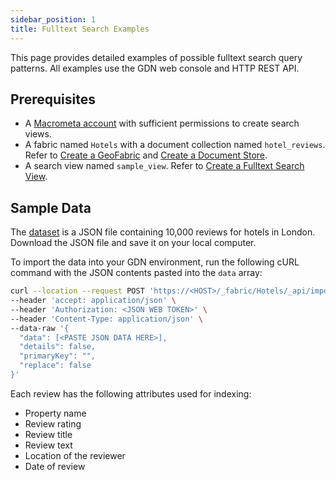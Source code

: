 ```yaml
---
sidebar_position: 1
title: Fulltext Search Examples
---
```


This page provides detailed examples of possible fulltext search query patterns. All examples use the GDN web console and HTTP REST API.

## Prerequisites

- A [Macrometa account](https://auth-play.macrometa.io/) with sufficient permissions to create search views.
- A fabric named `Hotels` with a document collection named `hotel_reviews`. Refer to [Create a GeoFabric](../../../geofabrics/create-geofabric.md) and [Create a Document Store](../../../collections/documents/create-document-store.md).
- A search view named `sample_view`. Refer to [Create a Fulltext Search View](../tasks/create-search-views.md).

## Sample Data

The [dataset](https://raw.githubusercontent.com/Macrometacorp/datasets/master/hotel-reviews/hotels.json) is a JSON file containing 10,000 reviews for hotels in London. Download the JSON file and save it on your local computer.

To import the data into your GDN environment, run the following cURL command with the JSON contents pasted into the `data` array:

```bash
curl --location --request POST 'https://<HOST>/_fabric/Hotels/_api/import/hotel_reviews' \
--header 'accept: application/json' \
--header 'Authorization: <JSON WEB TOKEN>' \
--header 'Content-Type: application/json' \
--data-raw '{
  "data": [<PASTE JSON DATA HERE>],
  "details": false,
  "primaryKey": "",
  "replace": false
}'
```

Each review has the following attributes used for indexing:

- Property name
- Review rating
- Review title
- Review text
- Location of the reviewer
- Date of review
